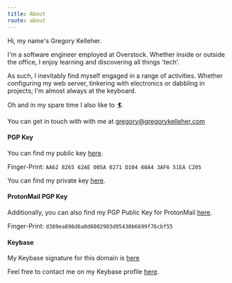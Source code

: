 ```yaml
---
title: About
route: about
---
```


Hi, my name's Gregory Kelleher.

I'm a software engineer employed at Overstock. Whether inside or outside the office, I enjoy learning and discovering all things 'tech'.

As such, I inevitably find myself engaged in a range of activities. Whether configuring my web server, tinkering with electronics or dabbling in projects; I'm almost always at the keyboard.

Oh and in my spare time I also like to 🏄

You can get in touch with with me at <a href="mailto:gregory@gregorykelleher.com">gregory@gregorykelleher.com</a>

#### PGP Key

You can find my public key [here](https://gregorykelleher.com/.well-known/public_key.txt).

Finger-Print: `AA62 8265 62AE 005A 0271 D104 60A4 3AF6 51EA C205`

You can find my private key [here](https://www.youtube.com/watch?v=dQw4w9WgXcQ).

#### ProtonMail PGP Key

Additionally, you can also find my PGP Public Key for ProtonMail [here](https://gregorykelleher.com/.well-known/protonmail_public_key.txt).

Finger-Print: `d389ea896d6a0d6002903d05430b6699f76cbf55`

#### Keybase

My Keybase signature for this domain is [here](https://gregorykelleher.com/.well-known/keybase.txt)

Feel free to contact me on my Keybase profile [here](https://keybase.io/gregorykelleher).

